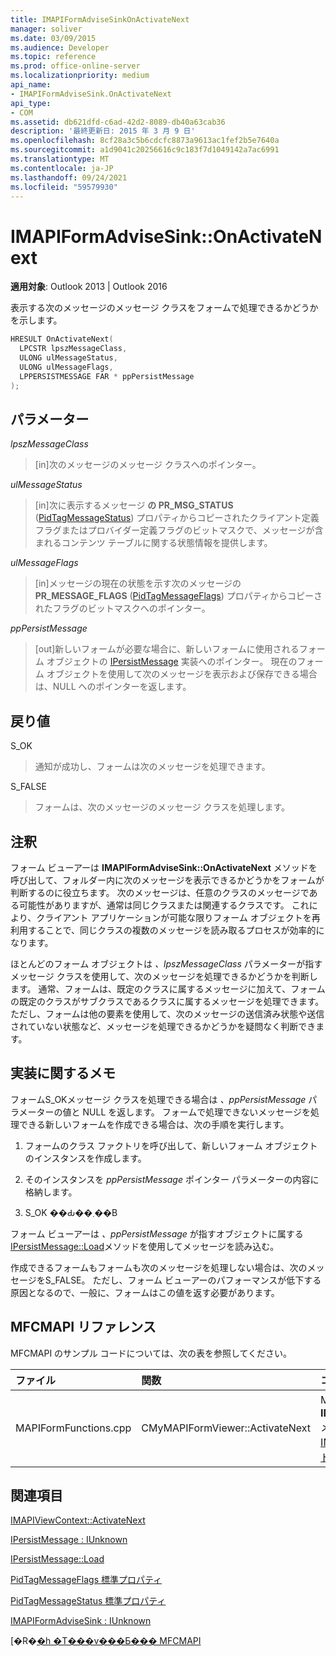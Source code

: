 ```yaml
---
title: IMAPIFormAdviseSinkOnActivateNext
manager: soliver
ms.date: 03/09/2015
ms.audience: Developer
ms.topic: reference
ms.prod: office-online-server
ms.localizationpriority: medium
api_name:
- IMAPIFormAdviseSink.OnActivateNext
api_type:
- COM
ms.assetid: db621dfd-c6ad-42d2-8089-db40a63cab36
description: '最終更新日: 2015 年 3 月 9 日'
ms.openlocfilehash: 8cf28a3c5b6cdcfc8873a9613ac1fef2b5e7640a
ms.sourcegitcommit: a1d9041c20256616c9c183f7d1049142a7ac6991
ms.translationtype: MT
ms.contentlocale: ja-JP
ms.lasthandoff: 09/24/2021
ms.locfileid: "59579930"
---
```

# <a name="imapiformadvisesinkonactivatenext"></a>IMAPIFormAdviseSink::OnActivateNext

  
  
**適用対象**: Outlook 2013 | Outlook 2016 
  
表示する次のメッセージのメッセージ クラスをフォームで処理できるかどうかを示します。
  
```cpp
HRESULT OnActivateNext(
  LPCSTR lpszMessageClass,
  ULONG ulMessageStatus,
  ULONG ulMessageFlags,
  LPPERSISTMESSAGE FAR * ppPersistMessage
);
```

## <a name="parameters"></a>パラメーター

 _lpszMessageClass_
  
> [in]次のメッセージのメッセージ クラスへのポインター。
    
 _ulMessageStatus_
  
> [in]次に表示するメッセージ **の PR_MSG_STATUS** ([PidTagMessageStatus](pidtagmessagestatus-canonical-property.md)) プロパティからコピーされたクライアント定義フラグまたはプロバイダー定義フラグのビットマスクで、メッセージが含まれるコンテンツ テーブルに関する状態情報を提供します。
    
 _ulMessageFlags_
  
> [in]メッセージの現在の状態を示す次のメッセージの **PR_MESSAGE_FLAGS** ([PidTagMessageFlags](pidtagmessageflags-canonical-property.md)) プロパティからコピーされたフラグのビットマスクへのポインター。
    
 _ppPersistMessage_
  
> [out]新しいフォームが必要な場合に、新しいフォームに使用されるフォーム オブジェクトの [IPersistMessage](ipersistmessageiunknown.md) 実装へのポインター。 現在のフォーム オブジェクトを使用して次のメッセージを表示および保存できる場合は、NULL へのポインターを返します。 
    
## <a name="return-value"></a>戻り値

S_OK 
  
> 通知が成功し、フォームは次のメッセージを処理できます。
    
S_FALSE 
  
> フォームは、次のメッセージのメッセージ クラスを処理します。
    
## <a name="remarks"></a>注釈

フォーム ビューアーは **IMAPIFormAdviseSink::OnActivateNext** メソッドを呼び出して、フォルダー内に次のメッセージを表示できるかどうかをフォームが判断するのに役立ちます。 次のメッセージは、任意のクラスのメッセージである可能性がありますが、通常は同じクラスまたは関連するクラスです。 これにより、クライアント アプリケーションが可能な限りフォーム オブジェクトを再利用することで、同じクラスの複数のメッセージを読み取るプロセスが効率的になります。 
  
ほとんどのフォーム オブジェクトは  _、lpszMessageClass_ パラメーターが指すメッセージ クラスを使用して、次のメッセージを処理できるかどうかを判断します。 通常、フォームは、既定のクラスに属するメッセージに加えて、フォームの既定のクラスがサブクラスであるクラスに属するメッセージを処理できます。 ただし、フォームは他の要素を使用して、次のメッセージの送信済み状態や送信されていない状態など、メッセージを処理できるかどうかを疑問なく判断できます。 
  
## <a name="notes-to-implementers"></a>実装に関するメモ

フォームS_OKメッセージ クラスを処理できる場合は  _、ppPersistMessage_ パラメーターの値と NULL を返します。 フォームで処理できないメッセージを処理できる新しいフォームを作成できる場合は、次の手順を実行します。 
  
1. フォームのクラス ファクトリを呼び出して、新しいフォーム オブジェクトのインスタンスを作成します。
    
2. そのインスタンスを  _ppPersistMessage_ ポインター パラメーターの内容に格納します。 
    
3. S_OK ��Ԃ��܂��B
    
フォーム ビューアーは _、ppPersistMessage_ が指すオブジェクトに属する [IPersistMessage::Load](ipersistmessage-load.md)メソッドを使用してメッセージを読み込む。
  
作成できるフォームもフォームも次のメッセージを処理しない場合は、次のメッセージをS_FALSE。 ただし、フォーム ビューアーのパフォーマンスが低下する原因となるので、一般に、フォームはこの値を返す必要があります。
  
## <a name="mfcmapi-reference"></a>MFCMAPI リファレンス

MFCMAPI のサンプル コードについては、次の表を参照してください。
  
|**ファイル**|**関数**|**コメント**|
|:-----|:-----|:-----|
|MAPIFormFunctions.cpp  <br/> |CMyMAPIFormViewer::ActivateNext  <br/> |MFCMAPI は **IMAPIFormAdviseSink::OnActivateNext** メソッドを使用して [IMAPIViewContext::ActivateNext メソッドを実装](imapiviewcontext-activatenext.md) します。  <br/> |
   
## <a name="see-also"></a>関連項目



[IMAPIViewContext::ActivateNext](imapiviewcontext-activatenext.md)
  
[IPersistMessage : IUnknown](ipersistmessageiunknown.md)
  
[IPersistMessage::Load](ipersistmessage-load.md)
  
[PidTagMessageFlags 標準プロパティ](pidtagmessageflags-canonical-property.md)
  
[PidTagMessageStatus 標準プロパティ](pidtagmessagestatus-canonical-property.md)
  
[IMAPIFormAdviseSink : IUnknown](imapiformadvisesinkiunknown.md)


[�R�[�h �T���v���Ƃ��� MFCMAPI](mfcmapi-as-a-code-sample.md)

